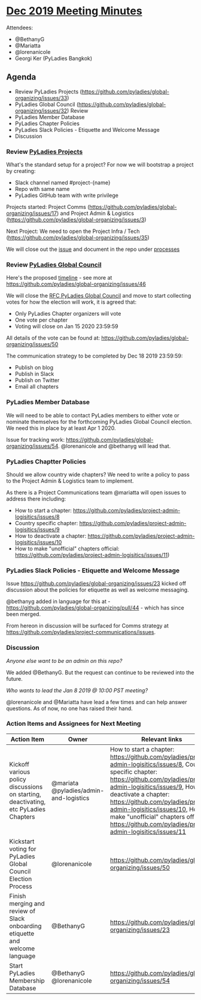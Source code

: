 # [Dec 2019 Meeting Minutes](https://github.com/pyladies/global-organizing/issues/45)


Attendees:

- @BethanyG 
- @Mariatta 
- @lorenanicole
- Georgi Ker (PyLadies Bangkok) 

## Agenda

- Review PyLadies Projects (https://github.com/pyladies/global-organizing/issues/33)
- PyLadies Global Council (https://github.com/pyladies/global-organizing/issues/32) Review
- PyLadies Member Database
- PyLadies Chapter Policies
- PyLadies Slack Policies - Etiquette and Welcome Message
- Discussion

### Review [PyLadies Projects](https://github.com/pyladies/global-organizing/issues/33)

What's the standard setup for a project? For now we will bootstrap a project by creating:

- Slack channel named #project-{name}
- Repo with same name
- PyLadies GitHub team with write privilege

Projects started: Project Comms (https://github.com/pyladies/global-organizing/issues/17) and Project Admin & Logistics (https://github.com/pyladies/global-organizing/issues/3)

Next Project: We need to open the Project Infra / Tech (https://github.com/pyladies/global-organizing/issues/35)

We will close out the [issue](https://github.com/pyladies/global-organizing/issues/33) and document in the repo under [processes](https://github.com/pyladies/global-organizing/blob/master/process/pyladies-projects-overview.md)

### Review [PyLadies Global Council](https://github.com/pyladies/global-organizing/issues/32) 

Here's the proposed [timeline](https://github.com/pyladies/global-organizing/blob/master/notes/2019/13_11_2019.md#q-how-will-we-announce-the-election) - see more at https://github.com/pyladies/global-organizing/issues/46

We will close the [RFC PyLadies Global Council](https://github.com/pyladies/global-organizing/issues/32) and move to start collecting votes for how the election will work, it is agreed that:

- Only PyLadies Chapter organizers will vote
- One vote per chapter
- Voting will close on Jan 15 2020 23:59:59

All details of the vote can be found at: https://github.com/pyladies/global-organizing/issues/50

The communication strategy to be completed by Dec 18 2019 23:59:59:

- Publish on blog
- Publish in Slack
- Publish on Twitter
- Email all chapters

### PyLadies Member Database

We will need to be able to contact PyLadies members to either vote or nominate themselves for the forthcoming PyLadies Global Council election.  We need this in place by at least Apr 1 2020.

Issue for tracking work: https://github.com/pyladies/global-organizing/issues/54. @lorenanicole and @bethanyg will lead that.

### PyLadies Chaptter Policies

Should we allow country wide chapters? We need to write a policy to pass to the Project Admin & Logistics team to implement. 

As there is a Project Communications team @mariatta will open issues to address there including:

- How to start a chapter: https://github.com/pyladies/project-admin-logisitics/issues/8
- Country specific chapter: https://github.com/pyladies/project-admin-logisitics/issues/9
- How to deactivate a chapter: https://github.com/pyladies/project-admin-logisitics/issues/10
- How to make "unofficial" chapters official: https://github.com/pyladies/project-admin-logisitics/issues/11)

### PyLadies Slack Policies - Etiquette and Welcome Message

Issue https://github.com/pyladies/global-organizing/issues/23 kicked off discussion about the policies for etiquette as well as welcome messaging.

@bethanyg added in language for this at - https://github.com/pyladies/global-organizing/pull/44 - which has since been merged.

From hereon in discussion will be surfaced for Comms strategy at https://github.com/pyladies/project-communications/issues.

### Discussion

*Anyone else want to be an admin on this repo?*

We added @BethanyG. But the request can continue to be reviewed into the future.

*Who wants to lead the Jan 8 2019 @ 10:00 PST meeting?* 

@lorenanicole and @Mariatta have lead a few times and can help answer questions. As of now, no one has raised their hand.

### Action Items and Assignees for Next Meeting

Action Item| Owner | Relevant links | 
-- | --| -- |
| Kickoff various policy discussions on starting, deactivating, etc PyLadies Chapters | @mariata @pyladies/admin-and-logistics | How to start a chapter: https://github.com/pyladies/project-admin-logisitics/issues/8, Country specific chapter: https://github.com/pyladies/project-admin-logisitics/issues/9, How to deactivate a chapter: https://github.com/pyladies/project-admin-logisitics/issues/10, How to make "unofficial" chapters official: https://github.com/pyladies/project-admin-logisitics/issues/11 |
| Kickstart voting for PyLadies Global Council Election Process | @lorenanicole  | https://github.com/pyladies/global-organizing/issues/50 |
| Finish merging and review of Slack onboarding etiquette and welcome language | @BethanyG | https://github.com/pyladies/global-organizing/issues/23 |
| Start PyLadies Membership Database | @BethanyG @lorenanicole  | https://github.com/pyladies/global-organizing/issues/54 |
